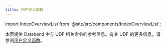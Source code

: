 ```yaml
---
title: 用户定义函数
---
```

import IndexOverviewList from '@site/src/components/IndexOverviewList';

本页提供 Databend 中与 UDF 相关命令的参考信息。有关 UDF 的更多信息，请参阅[用户定义函数](/guides/query/udf)。

<IndexOverviewList />